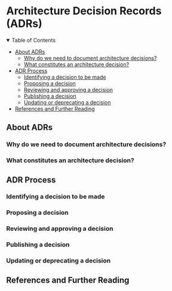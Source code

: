 # Architecture Decision Records (ADRs)

<details open="open">
<summary>Table of Contents</summary>

<!-- TOC -->

- [About ADRs](#about-adrs)
  - [Why do we need to document architecture decisions?](#why-do-we-need-to-document-architecture-decisions)
  - [What constitutes an architecture decision?](#what-constitutes-an-architecture-decision)
- [ADR Process](#adr-process)
  - [Identifying a decision to be made](#identifying-a-decision-to-be-made)
  - [Proposing a decision](#proposing-a-decision)
  - [Reviewing and approving a decision](#reviewing-and-approving-a-decision)
  - [Publishing a decision](#publishing-a-decision)
  - [Updating or deprecating a decision](#updating-or-deprecating-a-decision)
- [References and Further Reading](#references-and-further-reading)

<!-- /TOC -->


## About ADRs

### Why do we need to document architecture decisions?



### What constitutes an architecture decision?



## ADR Process

### Identifying a decision to be made



### Proposing a decision



### Reviewing and approving a decision



### Publishing a decision



### Updating or deprecating a decision


## References and Further Reading
